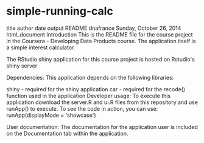 # simple-running-calc

title	author	date	output
README
dnafrance
Sunday, October 26, 2014
html_document
Introduction
This is the README file for the course project in the Coursera - Developing Data Products course. The application itself is a simple interest calculator.

The RStudio shiny application for this course project is hosted on Rstudio's shiny server

Dependencies:
This application depends on the following libraries:

shiny - required for the shiny application
car - required for the recode() function used in the application
Developer usage:
To execute this application download the server.R and ui.R files from this repository and use runApp() to execute.
To see the code in action, you can use:
runApp(displayMode = 'showcase')

User documentation:
The documentation for the application user is included on the Documentation tab within the application.
